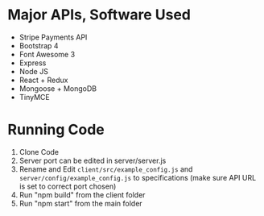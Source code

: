 # Major APIs, Software Used
- Stripe Payments API
- Bootstrap 4
- Font Awesome 3
- Express
- Node JS
- React + Redux
- Mongoose + MongoDB
- TinyMCE

# Running Code
1. Clone Code
2. Server port can be edited in server/server.js
3. Rename and Edit `client/src/example_config.js` and `server/config/example_config.js` to specifications (make sure API URL is set to correct port chosen)
4. Run "npm build" from the client folder
5. Run "npm start" from the main folder
